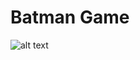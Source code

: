 # Batman Game
![alt text](http://www.thebaynet.com/media/photos/gallery/1bdbff00-80ae-410e-bfeb-0c912b842df2.jpg)


